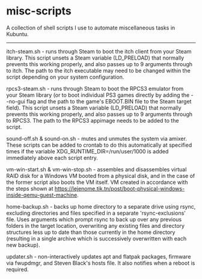# misc-scripts
A collection of shell scripts I use to automate miscellaneous tasks in Kubuntu.

---

itch-steam.sh - runs through Steam to boot the itch client from your Steam library. This script unsets a Steam variable (LD_PRELOAD) that normally prevents this working properly, and also passes up to 9 arguments through to itch. The path to the itch executable may need to be changed within the script depending on your system configuration.

rpcs3-steam.sh - runs through Steam to boot the RPCS3 emulator from your Steam library (or to boot individual PS3 games directly by adding the --no-gui flag and the path to the game's EBOOT.BIN file to the Steam target field). This script unsets a Steam variable (LD_PRELOAD) that normally prevents this working properly, and also passes up to 9 arguments through to RPCS3. The path to the RPCS3 appimage needs to be added to the script.

sound-off.sh & sound-on.sh - mutes and unmutes the system via amixer. These scripts can be added to crontab to do this automatically at specified times if the variable XDG_RUNTIME_DIR=/run/user/1000 is added immediately above each script entry.

vm-win-start.sh & vm-win-stop.sh - assembles and disassembles virtual RAID disk for a Windows VM booted from a physical disk, and in the case of the former script also boots the VM itself. VM created in accordance with the steps shown at https://lejenome.tik.tn/post/boot-physical-windows-inside-qemu-guest-machine.

home-backup.sh - backs up home directory to a separate drive using rsync, excluding directories and files specified in a separate 'rsync-exclusions' file. Uses arguments which prompt rsync to back up over any previous folders in the target location, overwriting any existing files and directory structures less up to date than those currently in the home directory (resulting in a single archive which is successively overwritten with each new backup).

updater.sh - non-interactively updates apt and flatpak packages, firmware via fwupdmgr, and Steven Black's hosts file. It also notifies when a reboot is required.
